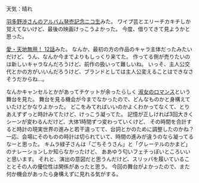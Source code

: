 天気：晴れ

[羽多野渉さんのアルバム発売記念ニコ生](http://live.nicovideo.jp/watch/lv196832713)みた。
ワイプ芸とエリーチカキチしか覚えてないけど、最後の映画けっこうよかった。
今度、借りてきて見ようかと思った。

[愛・天地無用！ 12話](http://www.nicovideo.jp/watch/1413860526)みた。
なんか、最初の方の作品のキャラ主体だったみたいだけど、うん、なんか今までよりもしっくり来てた。
作ってる側が売りたいのは新しいキャラなんだろうけど、前作の扱いって難しいね。
いっそ、主人公交代とかの方がいいんだろうけど、ブランドとしては主人公変えることはできなさそうだからね...。

なんかキャンセルとかがあってチケットが余ったらしく
[淑女のロマンス](http://www.tomproject.com/peformance/schedule.html#syukujyo)という舞台を見た。
舞台を見る機会が今までなかったので、どんなものかと身構えていたけどかなりよかった。
どこをみてればいいのかよくわかってなくて、とりあえずずっと時計みてたけど、けっこう凝ってた。
記憶が正しければ3回大きくシーンが変わるんだけど、大体1時間ずつ変わっていくけど、
その時間を合計すると時計の現実世界の進みと若干違ってて、台詞とかのために調整したのかね？
一応、会場にそのものの時計は切られていて、時間の進みが違うのなら凝ってるなーと思った。
キムラ緑子さんは「ごちそうさん」と「グレーテルのかまど」のナレーションしか知らなかったけど、
ああゆう匂いフェチっぽいところいいと思います。
それと、演出の意図だと思うんだけど、スリッパを履いていることとその人の優位性は関係があったと思う。
今回の舞台がよかったので、また何か機会があったら身構えずに見れる気がする。
